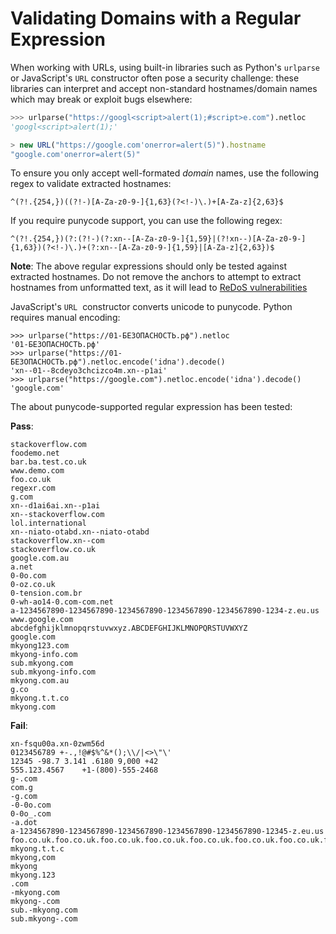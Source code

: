 Validating Domains with a Regular Expression
============================================

When working with URLs, using built-in libraries such as Python's `urlparse` or JavaScript's `URL` constructor often pose a security challenge: these libraries can interpret and accept non-standard hostnames/domain names which may break or exploit bugs elsewhere:

```python
>>> urlparse("https://googl<script>alert(1);#script>e.com").netloc
'googl<script>alert(1);'
```

```js
> new URL("https://google.com'onerror=alert(5)").hostname
"google.com'onerror=alert(5)"
```

To ensure you only accept well-formated *domain* names, use the following regex to validate extracted hostnames:

```
^(?!.{254,})((?!-)[A-Za-z0-9-]{1,63}(?<!-)\.)+[A-Za-z]{2,63}$
```

If you require punycode support, you can use the following regex:

```
^(?!.{254,})(?:(?!-)(?:xn--[A-Za-z0-9-]{1,59}|(?!xn--)[A-Za-z0-9-]{1,63})(?<!-)\.)+(?:xn--[A-Za-z0-9-]{1,59}|[A-Za-z]{2,63})$
```

**Note**: The above regular expressions should only be tested against extracted hostnames. Do not remove the anchors to attempt to extract hostnames from unformatted text, as it will lead to [ReDoS vulnerabilities](https://owasp.org/www-community/attacks/Regular_expression_Denial_of_Service_-_ReDoS)

JavaScript's `URL`  constructor converts unicode to punycode. Python requires manual encoding:

```
>>> urlparse("https://01-БЕЗОПАСНОСТЬ.рф").netloc
'01-БЕЗОПАСНОСТЬ.рф'
>>> urlparse("https://01-БЕЗОПАСНОСТЬ.рф").netloc.encode('idna').decode()
'xn--01--8cdeyo3chcizco4m.xn--p1ai'
>>> urlparse("https://google.com").netloc.encode('idna').decode()
'google.com'
```

The about punycode-supported regular expression has been tested:

**Pass**:

```
stackoverflow.com
foodemo.net
bar.ba.test.co.uk
www.demo.com
foo.co.uk
regexr.com
g.com
xn--d1ai6ai.xn--p1ai
xn--stackoverflow.com
lol.international
xn--niato-otabd.xn--niato-otabd
stackoverflow.xn--com
stackoverflow.co.uk
google.com.au
a.net
0-0o.com
0-oz.co.uk
0-tension.com.br
0-wh-ao14-0.com-com.net
a-1234567890-1234567890-1234567890-1234567890-1234567890-1234-z.eu.us
www.google.com
abcdefghijklmnopqrstuvwxyz.ABCDEFGHIJKLMNOPQRSTUVWXYZ
google.com
mkyong123.com
mkyong-info.com
sub.mkyong.com
sub.mkyong-info.com
mkyong.com.au
g.co
mkyong.t.t.co
mkyong.com
```

**Fail**:

```
xn-fsqu00a.xn-0zwm56d
0123456789 +-.,!@#$%^&*();\\/|<>\"\'
12345 -98.7 3.141 .6180 9,000 +42
555.123.4567	+1-(800)-555-2468
g-.com
com.g
-g.com
-0-0o.com
0-0o_.com
-a.dot
a-1234567890-1234567890-1234567890-1234567890-1234567890-12345-z.eu.us
foo.co.uk.foo.co.uk.foo.co.uk.foo.co.uk.foo.co.uk.foo.co.uk.foo.co.uk.foo.co.uk.foo.co.uk.foo.co.uk.foo.co.uk.foo.co.uk.foo.co.uk.foo.co.uk.foo.co.uk.foo.co.uk.foo.co.uk.foo.co.uk.foo.co.uk.foo.co.uk.foo.co.uk.foo.co.uk.foo.co.uk.foo.co.uk.foo.co.uk.foo.co.uk.foo.co.uk.foo.co.uk.foo.co.uk
mkyong.t.t.c
mkyong,com
mkyong
mkyong.123
.com
-mkyong.com
mkyong-.com
sub.-mkyong.com
sub.mkyong-.com
```
